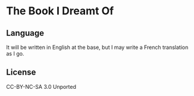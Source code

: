The Book I Dreamt Of
====================

Language
--------

It will be written in English at the base, but I may write a French translation as I go.

License
-------

CC-BY-NC-SA 3.0 Unported
